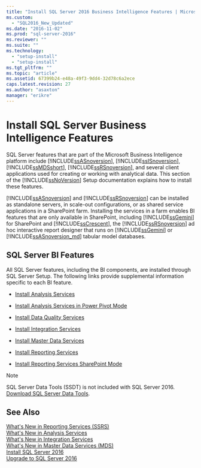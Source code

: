 ```yaml
---
title: "Install SQL Server 2016 Business Intelligence Features | Microsoft Docs"
ms.custom: 
  - "SQL2016_New_Updated"
ms.date: "2016-11-02"
ms.prod: "sql-server-2016"
ms.reviewer: ""
ms.suite: ""
ms.technology: 
  - "setup-install"
  - "setup-install"
ms.tgt_pltfrm: ""
ms.topic: "article"
ms.assetid: 67399b24-e48a-49f3-9dd4-32d78c6a2ece
caps.latest.revision: 27
ms.author: "asaxton"
manager: "erikre"
---
```

# Install SQL Server Business Intelligence Features
  SQL Server features that are part of the Microsoft Business Intelligence platform include [!INCLUDE[ssASnoversion](../../analysis-services/includes/ssasnoversion-md.md)], [!INCLUDE[ssISnoversion](../../advanced-analytics/r-services/includes/ssisnoversion-md.md)], [!INCLUDE[ssMDSshort](../../analysis-services/includes/ssmdsshort-md.md)], [!INCLUDE[ssRSnoversion](../../advanced-analytics/r-services/includes/ssrsnoversion-md.md)], and several client applications used for creating or working with analytical data. This section of the [!INCLUDE[ssNoVersion](../../advanced-analytics/r-services/includes/ssnoversion-md.md)] Setup documentation explains how to install these features.  
  
 [!INCLUDE[ssASnoversion](../../analysis-services/includes/ssasnoversion-md.md)] and [!INCLUDE[ssRSnoversion](../../advanced-analytics/r-services/includes/ssrsnoversion-md.md)] can be installed as standalone servers, in scale-out configurations, or as shared service applications in a SharePoint farm. Installing the services in a farm enables BI features that are only available in SharePoint, including [!INCLUDE[ssGemini](../../analysis-services/includes/ssgemini-md.md)] for SharePoint and [!INCLUDE[ssCrescent](../../analysis-services/includes/sscrescent-md.md)], the [!INCLUDE[ssRSnoversion](../../advanced-analytics/r-services/includes/ssrsnoversion-md.md)] ad hoc interactive report designer that runs on [!INCLUDE[ssGemini](../../analysis-services/includes/ssgemini-md.md)] or [!INCLUDE[ssASnoversion_md](../../analysis-services/includes/ssasnoversion-md.md)] tabular model databases.  
  
## SQL Server BI Features  
 All SQL Server features, including the BI components, are installed through SQL Server Setup. The following links provide supplemental information specific to each BI feature.  
  
-   [Install Analysis Services](../../analysis-services/instances/install/windows/install-analysis-services.md)  
  
-   [Install Analysis Services in Power Pivot Mode](../../analysis-services/instances/install/windows/install-analysis-services-in-power-pivot-mode.md)  
  
-   [Install Data Quality Services](../../data-quality-services/install/windows/install-data-quality-services.md)  
  
-   [Install Integration Services](../../integration-services/install/windows/install-integration-services.md)  
  
-   [Install Master Data Services](../../master-data-services/install/windows/install-master-data-services.md)  
  
-   [Install Reporting Services](../../reporting-services/install/windows/install-reporting-services.md)  
  
-   [Install Reporting Services SharePoint Mode](../../reporting-services/install/windows/install-reporting-services-sharepoint-mode.md)  

> [!NOTE]
> SQL Server Data Tools (SSDT) is not included with SQL Server 2016. [Download SQL Server Data Tools](http://go.microsoft.com/fwlink/?LinkID=616714).
  
## See Also  
 [What's New in Reporting Services &#40;SSRS&#41;](http://msdn.microsoft.com/en-us/bc909063-6b84-4b3a-80d2-e93fc04b4b9d)   
 [What's New in Analysis Services](../../analysis-services/what-s-new-in-analysis-services.md)   
 [What's New in Integration Services](../../integration-services/what-s-new-in-integration-services-in-sql-server-2016.md)   
 [What's New in Master Data Services &#40;MDS&#41;](../../master-data-services/what-s-new-in-master-data-services-mds.md)   
 [Install SQL Server 2016](../Topic/Install%20SQL%20Server%202016.md)   
 [Upgrade to SQL Server 2016](../Topic/Upgrade%20to%20SQL%20Server%202016.md)  
  
  